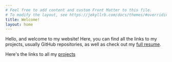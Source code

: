 ```yaml
---
# Feel free to add content and custom Front Matter to this file.
# To modify the layout, see https://jekyllrb.com/docs/themes/#overriding-theme-defaults
title: Welcome!
layout: home
---
```

Hello, and welcome to my website! Here, you can find all the links to my projects, usually GitHub repositories, as well as check out my [full resume](/resume/).

Here's the links to all my [projects](/projects/)
